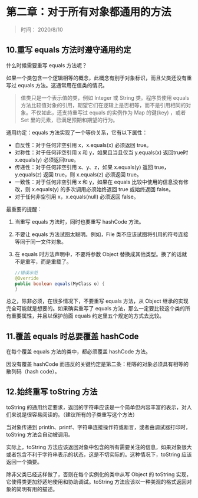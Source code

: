 # 第二章：对于所有对象都通用的方法

> 时间： 2020/8/10

## 10.重写 equals 方法时遵守通用约定

什么时候需要重写 equals 方法呢？

如果一个类包含一个逻辑相等的概念，此概念有别于对象标识，而且父类还没有重写过 equals 方法。这通常用在值类的情况。

> 值类只是一个表示值的类，例如 Integer 或 String 类。程序员使用 equals 方法比较值对象的引用，期望它们在逻辑上是否相等，而不是引用相同的对象。不仅如此，还支持重写过 equals 的实例作为 Map 的键(key) ，或者 Set 里的元素，已满足预期和期望的行为。

通用约定：equals 方法实现了一个等价关系，它有以下属性：

- 自反性：对于任何非空引用 x，x.equals(x) 必须返回 true。
- 对称性：对于任何非空引用 x 和 y，如果且当且仅当 y.equals(x) 返回true时 x.equals(y) 必须返回true。
- 传递性：对于任何非空引用 x、y、z，如果 x.equals(y) 返回 true，y.equals(z) 返回 true，则 x.equals(z) 必须返回 true。
- 一致性：对于任何非空引用 x 和 y，如果在 equals 比较中使用的信息没有修改，则 x.equals(y) 的多次调用必须始终返回 true 或始终返回 false。
- 对于任何非空引用 x，x.equals(null) 必须返回 false。

最重要的提醒：

1. 当重写 equals 方法时，同时也要重写 hashCode 方法。

2. 不要让 equals 方法试图太聪明。例如，File 类不应该试图将引用的符号连接等同于同一文件对象。

3. 在 equals 时方法声明中，不要将参数 Object 替换成其他类型。换了的话就不是重写，而是重载了。

   ```java
   //错误示范
   @Override
   public boolean equals(MyClass o) {
   }
   ```

总之，除非必须，在很多情况下，不要重写 equals 方法，从 Object 继承的实现完全可能就是想要的。如果确实重写了 equals 方法，那么一定要比较这个类的所有重要属性，并且以保护前面 equals 约定里五个规定的方式去比较。

## 11.覆盖 equals 时总要覆盖 hashCode

在每个覆盖 equals 方法的类中，都必须覆盖 hashCode 方法。

因没有覆盖 hashCode 而违反的关键约定是第二条：相等的对象必须具有相等的散列码（hash code）。 

## 12.始终重写 toString 方法

toString 的通用约定要求，返回的字符串应该是一个简单但内容丰富的表示，对人们来说是很容易阅读的。（建议所有的子类重写这个方法）

当对象传递到 println、printf、字符串连接操作符或断言，或者由调试器打印时，toString 方法会自动被调用。

实际上，toString 方法应该返回对象中包含的所有需要关注的信息，如果对象很大或者包含不利于字符串表示的状态，这是不切实际的。这种情况下，toString 应该返回一个摘要。

除非父类已经这样做了，否则在每个实例化的类中从写 Object 的 toString 实现，它使得类更加舒适地使用和协助调试。toString 方法应该以一种美观的格式返回对象的简明有用的描述。















